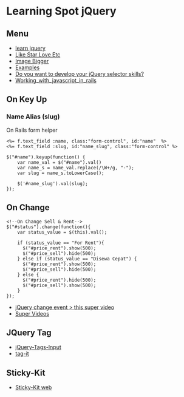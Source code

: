 # Learning Spot jQuery

## Menu

* [learn jquery](https://learn.jquery.com/)
* [Like Star Love Etc](https://github.com/vanbumi/CodeJournal/blob/master/jQuery/Like-Star-Love-Etc.md) 
* [Image Bigger](https://github.com/vanbumi/CodeJournal/blob/master/jQuery/img-bigger.md)
* [Examples](http://www.w3schools.com/jquery/jquery_examples.asp)
* [Do you want to develop your jQuery selector skills?](http://www.w3schools.com/jquery/trysel.asp)
* [Working_with_javascript_in_rails](http://edgeguides.rubyonrails.org/working_with_javascript_in_rails.html)

## On Key Up

### Name Alias (slug)

On Rails form helper

	<%= f.text_field :name, class:"form-control", id:"name"  %>
	<%= f.text_field :slug, id:"name_slug", class:"form-control" %>	

	$("#name").keyup(function() {
	    var name_val = $("#name").val()
	    var name_s = name_val.replace(/\W+/g, "-");
	    var slug = name_s.toLowerCase();

	    $('#name_slug').val(slug);
	});

## On Change

	<!--On Change Sell & Rent-->
	$("#status").change(function(){
		var status_value = $(this).val();

	    if (status_value == "For Rent"){
	      $("#price_rent").show(500);
	      $("#price_sell").hide(500);
	    } else if (status_value == "Disewa Cepat") {
	      $("#price_rent").show(500);
	      $("#price_sell").hide(500);
	    } else {
	      $("#price_rent").hide(500);
	      $("#price_sell").show(500);
	    }
	});

* [jQuery change event > this super video](https://www.youtube.com/watch?v=B1mU0Uk_Qs4)
* [Super Videos](https://www.youtube.com/watch?v=a59kOE2Ma1Q&list=PL6n9fhu94yhVDV697uvHpavA3K_eWGQap)

## JQuery Tag

* [jQuery-Tags-Input](https://github.com/xoxco/jQuery-Tags-Input)
* [tag-it](http://aehlke.github.io/tag-it/)

## Sticky-Kit

* [Sticky-Kit web](http://leafo.net/sticky-kit/)